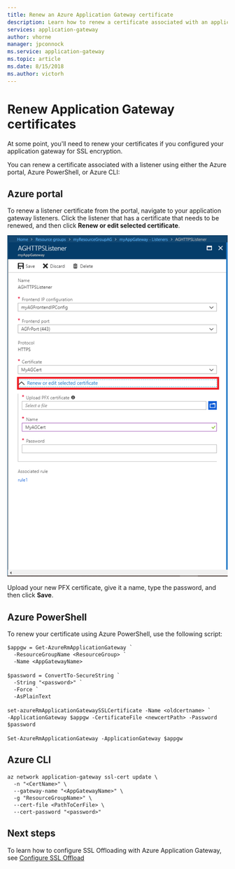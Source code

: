 ```yaml
---
title: Renew an Azure Application Gateway certificate
description: Learn how to renew a certificate associated with an application gateway listener.
services: application-gateway
author: vhorne
manager: jpconnock
ms.service: application-gateway
ms.topic: article
ms.date: 8/15/2018
ms.author: victorh
---
```


# Renew Application Gateway certificates

At some point, you'll need to renew your certificates if you configured your application gateway for SSL encryption.

You can renew a certificate associated with a listener using either the Azure portal, Azure PowerShell, or Azure CLI:

## Azure portal

To renew a listener certificate from the portal, navigate to your application gateway listeners. Click the listener that has a certificate that needs to be renewed, and then click **Renew or edit selected certificate**.

![Renew certificate](media/renew-certificate/ssl-cert.png)

Upload your new PFX certificate, give it a name, type the password, and then click **Save**.

## Azure PowerShell

To renew your certificate using Azure PowerShell, use the following script:

```azurepowershell-interactive
$appgw = Get-AzureRmApplicationGateway `
  -ResourceGroupName <ResourceGroup> `
  -Name <AppGatewayName>

$password = ConvertTo-SecureString `
  -String "<password>" `
  -Force `
  -AsPlainText

set-azureRmApplicationGatewaySSLCertificate -Name <oldcertname> `
-ApplicationGateway $appgw -CertificateFile <newcertPath> -Password $password

Set-AzureRmApplicationGateway -ApplicationGateway $appgw
```
## Azure CLI

```azurecli-interactive
az network application-gateway ssl-cert update \
  -n "<CertName>" \
  --gateway-name "<AppGatewayName>" \
  -g "ResourceGroupName>" \
  --cert-file <PathToCerFile> \
  --cert-password "<password>"
```

## Next steps

To learn how to configure SSL Offloading with Azure Application Gateway, see [Configure SSL Offload](application-gateway-ssl-portal.md)
